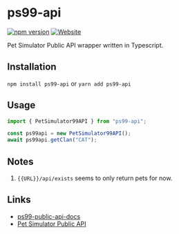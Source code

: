 # ps99-api

[![npm version](https://badge.fury.io/js/ps99-api.svg)](https://badge.fury.io/js/ps99-api)
[![Website](https://img.shields.io/website?url=https%3A%2F%2Fjoekiller.github.io%2Fnode-ps99-api)](https://joekiller.github.io/node-ps99-api/)

Pet Simulator Public API wrapper written in Typescript.

## Installation

`npm install ps99-api` or `yarn add ps99-api`

## Usage

```typescript
import { PetSimulator99API } from "ps99-api";

const ps99api = new PetSimulator99API();
await ps99api.getClan("CAT");
```

## Notes

1. `{{URL}}/api/exists` seems to only return pets for now.

## Links

- [ps99-public-api-docs](https://github.com/BIG-Games-LLC/ps99-public-api-docs)
- [Pet Simulator Public API](https://docs.biggamesapi.io/)
